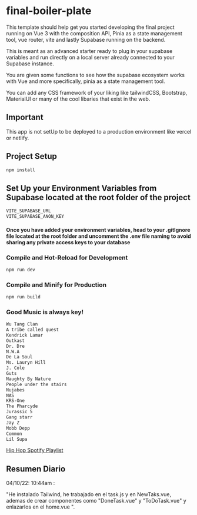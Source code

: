 # final-boiler-plate

This template should help get you started developing the final project running on Vue 3 with the composition API, Pinia as a state management tool, vue router, vite and lastly Supabase running on the backend.

This is meant as an advanced starter ready to plug in your supabase variables and run directly on a local server already connected to your Supabase instance. 

You are given some functions to see how the supabase ecosystem works with Vue and more specifically, pinia as a state management tool.

You can add any CSS framework of your liking like tailwindCSS, Bootstrap, MaterialUI or many of the cool libaries that exist in the web. 

## Important
This app is not setUp to be deployed to a production environment like vercel or netlify. 


## Project Setup

```sh
npm install
```

## Set Up your Environment Variables from Supabase located at the root folder of the project

```sh
VITE_SUPABASE_URL
VITE_SUPABASE_ANON_KEY 
```
#### Once you have added your environment variables, head to your .gitIgnore file located at the root folder and uncomment the .env file naming to avoid sharing any private access keys to your database

### Compile and Hot-Reload for Development

```sh
npm run dev
```

### Compile and Minify for Production

```sh
npm run build
```

### Good Music is always key!

```sh
Wu Tang Clan
A tribe called quest
Kendrick Lamar
Outkast
Dr. Dre
N.W.A
De La Soul 
Ms. Lauryn Hill
J. Cole 
Guts
Naughty By Nature
People under the stairs
Nujabes
NAS
KRS-One
The Pharcyde
Jurassic 5
Gang starr
Jay Z
Mobb Depp
Common
Lil Supa
```
[Hip Hop Spotify Playlist](https://open.spotify.com/playlist/4vKftyhS1gQovakehVcq1u?si=a7a119382dfe40da)



## Resumen Diario

04/10/22: 10:44am :

"He instalado Tailwind, he trabajado en el task.js y en NewTaks.vue, ademas de crear componentes como "DoneTask.vue" y "ToDoTask.vue" y enlazarlos en el home.vue ".

